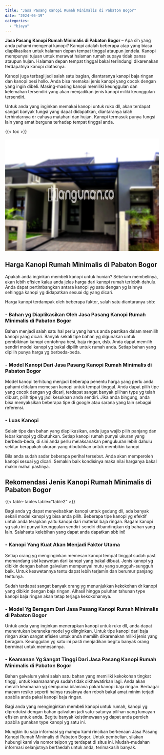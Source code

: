 ```yaml
---
title: "Jasa Pasang Kanopi Rumah Minimalis di Pabaton Bogor"
date: "2024-05-19"
categories: 
  - "biaya"
---
```


**Jasa Pasang Kanopi Rumah Minimalis di Pabaton Bogor** – Apa sih yang anda pahami mengenai kanopi? Kanopi adalah beberapa atap yang biasa diaplikasikan untuk halaman depan tempat tinggal ataupun jendela. Kanopi mempunyai tujuan untuk merawat halaman rumah supaya tidak panas ataupun hujan. Halaman depan tempat tinggal bakal terlindungi dikarenakan terdapatnya kanopi diatasnya.

Kanopi juga terbagi jadi salah satu bagian, diantaranya kanopi baja ringan dan kanopi besi hollo. Anda bisa memakai jenis kanopi yang cocok dengan yang ingin dibeli. Masing-masing kanopi memiliki keunggulan dan kelemahan tersendiri yang akan menjadikan jenis kanopi miliki keunggulan tersendiri.

Untuk anda yang inginkan memakai kanopi untuk ruko dll, akan terdapat sangat banyak fungsi yang dapat didapatkan, diantaranya ialah terhindarnya dr cahaya matahari dan hujan. Kanopi termasuk punya fungsi lain yang amat berguna terhadap tempat tinggal anda.

{{< toc >}}

![Jasa Pasang Kanopi Rumah Minimalis di Pabaton Bogor](/images/harga-kanopi-minimalis-57.png)

## Harga Kanopi Rumah Minimalis di Pabaton Bogor

Apakah anda inginkan membeli kanopi untuk hunian? Sebelum membelinya, akan lebih efisien kalau anda jelas harga dari kanopi rumah terlebih dahulu. Anda dapat pertimbangkan antara kanopi yg satu dengan yg lainnya sehingga kanopi yg didapatkan sesuai dg yang dicari.

Harga kanopi terdampak oleh beberapa faktor, salah satu diantaranya sbb:

### \- Bahan yg Diaplikasikan Oleh Jasa Pasang Kanopi Rumah Minimalis di Pabaton Bogor

Bahan menjadi salah satu hal perlu yang harus anda pastikan dalam memilih kanopi yang dicari. Banyak sekali tipe bahan yg digunakan untuk pembikinan kanopi contohnya besi, baja ringan, dsb. Anda dapat memilih sendiri model kanopi yg bakal dipilih untuk rumah anda. Setiap bahan yang dipilih punya harga yg berbeda-beda.

### \- Model Kanopi Dari Jasa Pasang Kanopi Rumah Minimalis di Pabaton Bogor

Model kanopi terhitung menjadi beberapa penentu harga yang perlu anda pahami didalam memesan kanopi untuk tempat tinggal. Anda dapat pilih tipe yang cocok dengan yg dicari, terdapat sangat banyak pilihan type yg telah dibuat, pilih tipe yg jadi kesukaan anda sendiri. Jika anda bingung, anda bisa menyaksikan beberapa tipe di google atau sarana yang lain sebagai referensi.

### \- Luas Kanopi

Selain tipe dan bahan yang diaplikasikan, anda juga wajib pilih panjang dan lebar kanopi yg dibutuhkan. Setiap kanopi rumah punyai ukuran yang berbeda-beda, di sini anda perlu melaksanakan pengukuran lebih dahulu sekitar berapakah ukuran yang dibutuhkan untuk membikin kanopi.

Bila anda sudah sadar beberapa perihal tersebut. Anda akan memperoleh kanopi sesuai yg dicari. Semakin baik kondisinya maka nilai harganya bakal makin mahal pastinya.

## Rekomendasi Jenis Kanopi Rumah Minimalis di Pabaton Bogor

{{< table-tables table="table2" >}}

Bagi anda yg dapat menyebabkan kanopi untuk gedung dll, ada banyak sekali model kanopi yg bisa anda pilih. Beberapa tipe kanopi yg efektif untuk anda terapkan yaitu kanopi dari material baja ringan. Ragam kanopi yg satu ini punyai keunggulan sendiri-sendiri dibandingkan dg bahan yang lain. Salahsatu kelebihan yang dapat anda dapatkan sbb ini!

### \- Kanopi Yang Kuat Akan Menjadi Faktor Utama

Setiap orang yg menginginkan memesan kanopi tempat tinggal sudah pasti memandang sisi keawetan dari kanopi yang bakal dibuat. Jenis kanopi yg dibikin dengan bahan galvalum mempunyai mutu yang sungguh-sungguh baik. Untuk keawetannya tentu dapat lebih terjamin dan berumur panjang tentunya.

Sudah terdapat sangat banyak orang yg menunjukkan kekokohan dr kanopi yang dibikin dengan baja ringan. Alhasil hingga puluhan tahunan type kanopi baja ringan akan tetap terjaga kekokohannya.

### \- Model Yg Beragam Dari Jasa Pasang Kanopi Rumah Minimalis di Pabaton Bogor

Untuk anda yang inginkan menerapkan kanopi untuk ruko dll, anda dapat menentukan beraneka model yg diinginkan. Untuk tipe kanopi dari baja ringan akan sangat efisien untuk anda memilih dikarenakan miliki jenis yang beragam. Keunggulan yg satu ini pasti menjadikan begitu banyak orang berminat untuk memesannya.

### \- Keamanan Yg Sangat Tinggi Dari Jasa Pasang Kanopi Rumah Minimalis di Pabaton Bogor

Bahan galvalum yakni salah satu bahan yang memiliki kekokohan tingkat tinggi, untuk keamanannya sudah tidak dikhawatirkan lagi. Anda akan meraih keamanan yg sempurna bilamana pakai kanopi baja ringan. Berbagai macam resiko seperti halnya rusaknya dan roboh bakal amat minim terjadi apabila anda pakai kanopi baja ringan.

Bagi anda yang menginginkan membeli kanopi untuk rumah, kanopi yg diproduksi dengan bahan galvalum jadi satu-satunya pilihan yang lumayan efisien untuk anda. Begitu banyak keistimewaan yg dapat anda peroleh apabila gunakan type kanopi yg satu ini.

Mungkin itu saja informasi yg mampu kami rincikan berkenaan Jasa Pasang Kanopi Rumah Minimalis di Pabaton Bogor. Untuk pembelian, silakan hubungi kami via nomor telpon yg terdapat di situs ini. Mudah-mudahan informasi selanjutnya berfaedah untuk anda, terimakasih banyak.
